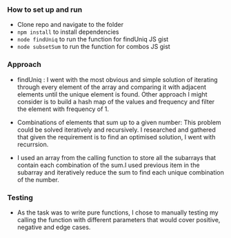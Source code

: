 ### How to set up and run
- Clone repo and navigate to the folder
- `npm install` to install dependencies
- `node findUniq` to run the function for  findUniq JS gist
- `node subsetSum` to run the function for combos JS gist


### Approach
- findUniq : I went with the most obvious and simple solution of iterating through every element of the array and comparing it with adjacent elements until the unique element is found.
Other approach I might consider is to build a hash map of the values and frequency and filter the element with frequency of 1.

- Combinations of elements that sum up to a given number:
  This problem could be solved iteratively and recursively. I researched and gathered that given the requirement is to find an optimised solution, I went with recurrsion.

- I used an array from the calling function to store all the subarrays that contain each combination of the sum.I used previous item in the subarray and iteratively reduce the sum to find each unique combination of the number.


### Testing
  - As the task was to write pure functions,
   I chose to manually testing my calling the function with different parameters that would cover positive, negative and edge cases.
